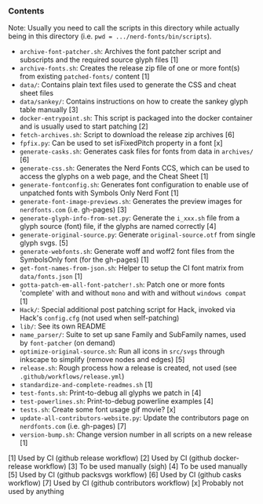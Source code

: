 ### Contents

Note: Usually you need to call the scripts in this directory while actually being in this directory (i.e. `pwd = .../nerd-fonts/bin/scripts`).

* `archive-font-patcher.sh`: Archives the font patcher script and subscripts and the required source glyph files [1]
* `archive-fonts.sh`: Creates the release zip file of one or more font(s) from existing `patched-fonts/` content [1]
* `data/`: Contains plain text files used to generate the CSS and cheat sheet files
* `data/sankey/`: Contains instructions on how to create the sankey glyph table manually [3]
* `docker-entrypoint.sh`: This script is packaged into the docker container and is usually used to start patching [2]
* `fetch-archives.sh`: Script to download the release zip archives [6]
* `fpfix.py`: Can be used to set isFixedPitch property in a font [x]
* `generate-casks.sh`: Generates cask files for fonts from data in `archives/` [6]
* `generate-css.sh`: Generates the Nerd Fonts CCS, which can be used to access the glyphs on a web page, and the Cheat Sheet [1]
* `generate-fontconfig.sh`: Generates font configuration to enable use of unpatched fonts with Symbols Only Nerd Font [1]
* `generate-font-image-previews.sh`: Generates the preview images for `nerdfonts.com` (i.e. gh-pages) [3]
* `generate-glyph-info-from-set.py`: Generate the `i_xxx.sh` file from a glyph source (font) file, if the glyphs are named correctly [4]
* `generate-original-source.py`: Generate `original-source.otf` from single glyph svgs. [5]
* `generate-webfonts.sh`: Generate woff and woff2 font files from the SymbolsOnly font (for the gh-pages) [1]
* `get-font-names-from-json.sh`: Helper to setup the CI font matrix from `data/fonts.json` [1]
* `gotta-patch-em-all-font-patcher!.sh`: Patch one or more fonts 'complete' with and without `mono` and with and without `windows compat` [1]
* `Hack/`: Special additional post patching script for Hack, invoked via Hack's `config.cfg` (not used when self-patching)
* `lib/`: See its own README
* `name_parser/`: Suite to set up sane Family and SubFamily names, used by `font-patcher` (on demand)
* `optimize-original-source.sh`: Run all icons in `src/svgs` through inkscape to simplify (remove nodes and edges) [5]
* `release.sh`: Rough process how a release is created, not used (see `.github/workflows/release.yml`)
* `standardize-and-complete-readmes.sh` [1]
* `test-fonts.sh`: Print-to-debug all glyphs we patch in [4]
* `test-powerlines.sh`: Print-to-debug powerline examples [4]
* `tests.sh`: Create some font usage gif movie? [x]
* `update-all-contributors-website.py`: Update the contributors page on `nerdfonts.com` (i.e. gh-pages) [7]
* `version-bump.sh`: Change version number in all scripts on a new release [1]

[1] Used by CI (github release workflow)
[2] Used by CI (github docker-release workflow)
[3] To be used manually (sigh)
[4] To be used manually
[5] Used by CI (github packsvgs workflow)
[6] Used by CI (github casks workflow)
[7] Used by CI (github contributors workflow)
[x] Probably not used by anything
